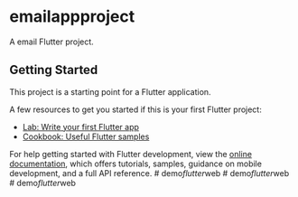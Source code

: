 # emailappproject

A email Flutter project.

## Getting Started

This project is a starting point for a Flutter application.

A few resources to get you started if this is your first Flutter project:

- [Lab: Write your first Flutter app](https://docs.flutter.dev/get-started/codelab)
- [Cookbook: Useful Flutter samples](https://docs.flutter.dev/cookbook)

For help getting started with Flutter development, view the
[online documentation](https://docs.flutter.dev/), which offers tutorials,
samples, guidance on mobile development, and a full API reference.
#   d e m o _ f l u t t e r _ w e b  
 #   d e m o _ f l u t t e r _ w e b  
 #   d e m o _ f l u t t e r _ w e b  
 